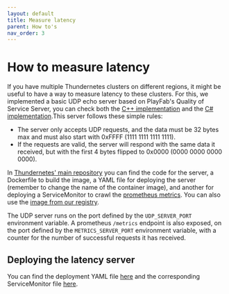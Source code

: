 ```yaml
---
layout: default
title: Measure latency
parent: How to's
nav_order: 3
---
```


# How to measure latency

If you have multiple Thundernetes clusters on different regions, it might be useful to have a way to measure latency to these clusters. For this, we implemented a basic UDP echo server based on PlayFab's Quality of Service Server, you can check both the [C++ implementation](https://github.com/PlayFab/XPlatCppSdk/blob/master/code/source/playfab/QoS/PlayFabQoSApi.cpp) and the [C# implementation](https://github.com/PlayFab/CSharpSDK/blob/master/PlayFabSDK/source/Qos/PlayFabQosApi.cs).This server follows these simple rules:

- The server only accepts UDP requests, and the data must be 32 bytes max and must also start with 0xFFFF (1111 1111 1111 1111).
- If the requests are valid, the server will respond with the same data it received, but with the first 4 bytes flipped to 0x0000 (0000 0000 0000 0000).

In [Thundernetes' main repository](https://github.com/PlayFab/thundernetes/tree/main/cmd/latencyserver) you can find the code for the server, a Dockerfile to build the image, a YAML file for deploying the server (remember to change the name of the container image), and another for deploying a ServiceMonitor to crawl the [prometheus metrics](./monitoring.md). You can also use the [image from our registry](https://github.com/PlayFab/thundernetes/pkgs/container/thundernetes-latencyserver).

The UDP server runs on the port defined by the ```UDP_SERVER_PORT``` environment variable. A prometheus ```/metrics``` endpoint is also exposed, on the port defined by the ```METRICS_SERVER_PORT``` environment variable, with a counter for the number of successful requests it has received.

## Deploying the latency server

You can find the deployment YAML file [here](https://github.com/PlayFab/thundernetes/blob/main/cmd/latencyserver/deploy.yaml) and the corresponding ServiceMonitor file [here](https://github.com/PlayFab/thundernetes/blob/main/cmd/latencyserver/monitor.yaml).
